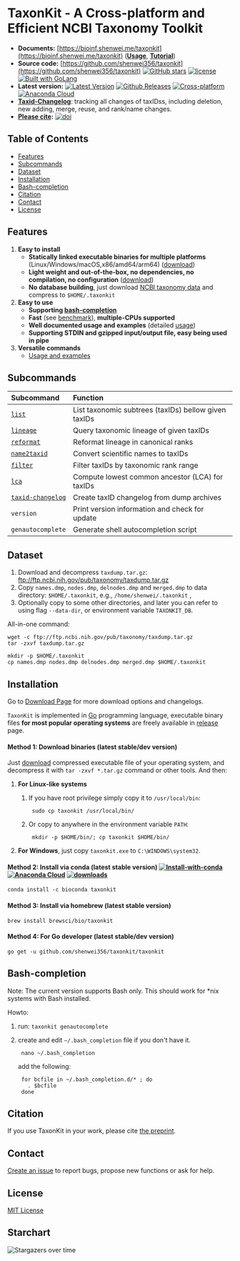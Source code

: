 # TaxonKit - A Cross-platform and Efficient NCBI Taxonomy Toolkit

- **Documents:** [https://bioinf.shenwei.me/taxonkit](https://bioinf.shenwei.me/taxonkit)
([**Usage**](https://bioinf.shenwei.me/taxonkit/usage/),
[**Tutorial**](https://bioinf.shenwei.me/taxonkit/tutorial/))
- **Source code:** [https://github.com/shenwei356/taxonkit](https://github.com/shenwei356/taxonkit)
[![GitHub stars](https://img.shields.io/github/stars/shenwei356/taxonkit.svg?style=social&label=Star&?maxAge=2592000)](https://github.com/shenwei356/taxonkit)
[![license](https://img.shields.io/github/license/shenwei356/taxonkit.svg?maxAge=2592000)](https://github.com/shenwei356/taxonkit/blob/master/LICENSE)
[![Built with GoLang](https://img.shields.io/badge/powered_by-go-6362c2.svg?style=flat)](https://golang.org)
- **Latest version:** [![Latest Version](https://img.shields.io/github/release/shenwei356/taxonkit.svg?style=flat?maxAge=86400)](https://github.com/shenwei356/taxonkit/releases)
[![Github Releases](https://img.shields.io/github/downloads/shenwei356/taxonkit/latest/total.svg?maxAge=3600)](https://bioinf.shenwei.me/taxonkit/download/)
[![Cross-platform](https://img.shields.io/badge/platform-any-ec2eb4.svg?style=flat)](https://bioinf.shenwei.me/taxonkit/download/)
[![Anaconda Cloud](	https://anaconda.org/bioconda/taxonkit/badges/version.svg)](https://anaconda.org/bioconda/taxonkit)
- [**Taxid-Changelog**](https://github.com/shenwei356/taxid-changelog): tracking all changes of taxIDss, including deletion, new adding, merge, reuse, and rank/name changes.
- **[Please cite](#citation):** [![doi](https://img.shields.io/badge/doi-10.1101%2F513523-blue.svg?style=flat)](https://doi.org/10.1101/513523)


## Table of Contents

<!-- START doctoc generated TOC please keep comment here to allow auto update -->
<!-- DON'T EDIT THIS SECTION, INSTEAD RE-RUN doctoc TO UPDATE -->

- [Features](#features)
- [Subcommands](#subcommands)
- [Dataset](#dataset)
- [Installation](#installation)
- [Bash-completion](#bash-completion)
- [Citation](#citation)
- [Contact](#contact)
- [License](#license)

<!-- END doctoc generated TOC please keep comment here to allow auto update -->


## Features

1. **Easy to install**
   - **Statically linked executable binaries for multiple platforms** (Linux/Windows/macOS,x86/amd64/arm64)
     ([download](http://bioinf.shenwei.me/taxonkit/download/))
   - **Light weight and out-of-the-box, no dependencies, no compilation, no configuration**
     ([download](http://bioinf.shenwei.me/taxonkit/download/))
   - **No database building**, just download [NCBI taxonomy data](ftp://ftp.ncbi.nih.gov/pub/taxonomy/taxdump.tar.gz) and compress to `$HOME/.taxonkit`
2. **Easy to use**   
   - **Supporting [bash-completion](#bash-completion)**
   - **Fast** (see [benchmark](#benchmark)), **multiple-CPUs supported**
   - **Well documented usage and examples** (detailed [usage](http://bioinf.shenwei.me/taxonkit/usage/))
   - **Supporting STDIN and gzipped input/output file, easy being used in pipe**
3. **Versatile commands**   
   - [Usage and examples](http://bioinf.shenwei.me/taxonkit/usage/)

## Subcommands

Subcommand                                                                    |Function
:-----------------------------------------------------------------------------|:----------------------------------------------
[`list`](https://bioinf.shenwei.me/taxonkit/usage/#list)                      |List taxonomic subtrees (taxIDs) bellow given taxIDs
[`lineage`](https://bioinf.shenwei.me/taxonkit/usage/#lineage)                |Query taxonomic lineage of given taxIDs
[`reformat`](https://bioinf.shenwei.me/taxonkit/usage/#reformat)              |Reformat lineage in canonical ranks
[`name2taxid`](https://bioinf.shenwei.me/taxonkit/usage/#name2taxid)          |Convert scientific names to taxIDs
[`filter`](https://bioinf.shenwei.me/taxonkit/usage/#filter)                  |Filter taxIDs by taxonomic rank range
[`lca`](https://bioinf.shenwei.me/taxonkit/usage/#lca)                        |Compute lowest common ancestor (LCA) for taxIDs
[`taxid-changelog`](https://bioinf.shenwei.me/taxonkit/usage/#taxid-changelog)|Create taxID changelog from dump archives 
`version`                                                                     |Print version information and check for update
`genautocomplete`                                                             |Generate shell autocompletion script


## Dataset

1. Download and decompress `taxdump.tar.gz`: ftp://ftp.ncbi.nih.gov/pub/taxonomy/taxdump.tar.gz 
2. Copy `names.dmp`, `nodes.dmp`, `delnodes.dmp` and `merged.dmp` to data directory: `$HOME/.taxonkit`,
e.g., `/home/shenwei/.taxonkit` ,
3. Optionally copy to some other directories, and later you can refer to using flag `--data-dir`,
or environment variable `TAXONKIT_DB`.

All-in-one command:

    wget -c ftp://ftp.ncbi.nih.gov/pub/taxonomy/taxdump.tar.gz 
    tar -zxvf taxdump.tar.gz
    
    mkdir -p $HOME/.taxonkit
    cp names.dmp nodes.dmp delnodes.dmp merged.dmp $HOME/.taxonkit

## Installation

Go to [Download Page](https://bioinf.shenwei.me/taxonkit/download) for more download options and changelogs.

`TaxonKit` is implemented in [Go](https://golang.org/) programming language,
 executable binary files **for most popular operating systems** are freely available
  in [release](https://github.com/shenwei356/taxonkit/releases) page.

#### Method 1: Download binaries (latest stable/dev version)

Just [download](https://github.com/shenwei356/taxonkit/releases) compressed
executable file of your operating system,
and decompress it with `tar -zxvf *.tar.gz` command or other tools.
And then:

1. **For Linux-like systems**
    1. If you have root privilege simply copy it to `/usr/local/bin`:

            sudo cp taxonkit /usr/local/bin/

    1. Or copy to anywhere in the environment variable `PATH`:

            mkdir -p $HOME/bin/; cp taxonkit $HOME/bin/

1. **For Windows**, just copy `taxonkit.exe` to `C:\WINDOWS\system32`.

#### Method 2: Install via conda  (latest stable version) [![Install-with-conda](https://anaconda.org/bioconda/taxonkit/badges/installer/conda.svg)](https://bioinf.shenwei.me/taxonkit/download/) [![Anaconda Cloud](https://anaconda.org/bioconda/taxonkit/badges/version.svg)](https://anaconda.org/bioconda/taxonkit) [![downloads](https://anaconda.org/bioconda/taxonkit/badges/downloads.svg)](https://anaconda.org/bioconda/taxonkit)

    conda install -c bioconda taxonkit

#### Method 3: Install via homebrew (latest stable version)

    brew install brewsci/bio/taxonkit

#### Method 4: For Go developer (latest stable/dev version)

    go get -u github.com/shenwei356/taxonkit/taxonkit

## Bash-completion

Note: The current version supports Bash only.
This should work for *nix systems with Bash installed.

Howto:

1. run: `taxonkit genautocomplete`

2. create and edit `~/.bash_completion` file if you don't have it.

        nano ~/.bash_completion

    add the following:

        for bcfile in ~/.bash_completion.d/* ; do
          . $bcfile
        done

## Citation

If you use TaxonKit in your work, please cite [the preprint](https://www.biorxiv.org/content/early/2019/01/08/513523).

## Contact

[Create an issue](https://github.com/shenwei356/taxonkit/issues) to report bugs,
propose new functions or ask for help.

## License

[MIT License](https://github.com/shenwei356/taxonkit/blob/master/LICENSE)

## Starchart

<img src="https://starchart.cc/shenwei356/taxonkit.svg" alt="Stargazers over time" style="max-width: 100%">

